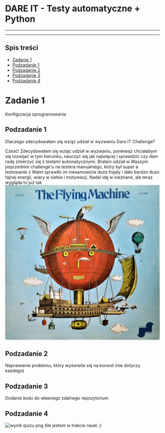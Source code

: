 # DARE IT - Testy automatyczne + Python
---
---
## Spis treści
* [Zadanie 1](#zadanie-1)
* [Podzadanie 1](#podzadanie-1)
* [Podzadanie 2](#podzadanie-2)
* [Podzadanie 3](#podzadanie-3)
* [Podzadanie 4](#podzadanie-4)
# Zadanie 1 
Konfiguracja oprogramowania
## Podzadanie 1
Dlaczego zdecydowałam się wziąć udział w wyzwaniu Dare IT Challenge?

Cześć! Zdecydowałam się wziąć udział w wyzwaniu, ponieważ chciałabym się rozwijać w tym kierunku, nauczyć się jak 
najwięcej i sprawdzić czy dam radę zmierzyć się z testami automatycznymi.
Brałam udział w Waszym poprzednim challenge'u na testera manualnego, który był super a
testowanie z Wami sprawiło mi niesamowicie dużo frajdy i dało bardzo dużo fajnej energii, wiary w siebie i motywacji. 
Nadal idę w nieznane, ale teraz wygląda to już tak
![img_3.png](img_3.png)
## Podzadanie 2 
Naprawienie problemu, który wyświetla się na konsoli (nie dotyczy każdego)
## Podzadanie 3
Dodanie kodu do własnego zdalnego repozytorium
## Podzadanie 4
![wynik quizu.png](..%2F..%2FDesktop%2FWika%2FDARE%20IT%20-%20Wst%EAp%20do%20test%F3w%20automatycznych%2FZadanie%201%2Fwynik%20quizu.png)
Ale jestem w trakcie nauki ;)